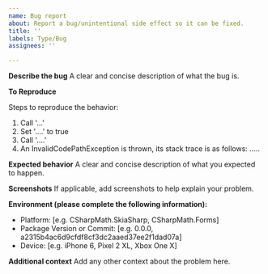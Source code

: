 ```yaml
---
name: Bug report
about: Report a bug/unintentional side effect so it can be fixed.
title: ''
labels: Type/Bug
assignees: ''

---
```


**Describe the bug**
A clear and concise description of what the bug is.

**To Reproduce**
<!--A Minimal, Complete, and Verifiable example: Providing an example where such a bug occurs, and which code cannot be shortened to have this bug still persist, can shorten time needed for the fix for this bug drastically.-->
Steps to reproduce the behavior:
1. Call '...'
2. Set '....' to true
3. Call '....'
4. An InvalidCodePathException is thrown, its stack trace is as follows:
.....

**Expected behavior**
A clear and concise description of what you expected to happen.

**Screenshots**
If applicable, add screenshots to help explain your problem.

**Environment (please complete the following information):**
 - Platform: [e.g. CSharpMath.SkiaSharp, CSharpMath.Forms]
 - Package Version or Commit: [e.g. 0.0.0, a2315b4ac6d9cfdf8cf3dc2aaed37ee2f1dad07a]
 - Device: [e.g. iPhone 6, Pixel 2 XL, Xbox One X]
 
**Additional context**
Add any other context about the problem here.
